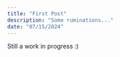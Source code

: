 ```yaml
---
title: "First Post"
description: "Some ruminations..."
date: "07/15/2024"
---
```


Still a work in progress :)